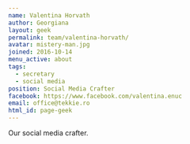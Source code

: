 ```yaml
---
name: Valentina Horvath
author: Georgiana
layout: geek
permalink: team/valentina-horvath/
avatar: mistery-man.jpg
joined: 2016-10-14
menu_active: about
tags:
  - secretary
  - social media
position: Social Media Crafter
facebook: https://www.facebook.com/valentina.enuc
email: office@tekkie.ro
html_id: page-geek
---
```

Our social media crafter.

